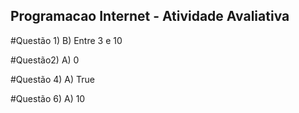 ## Programacao Internet - Atividade Avaliativa

#Questão 1)
B) Entre 3 e 10

#Questão2)
A) 0

#Questão 4)
A) True

#Questão 6)
A) 10
